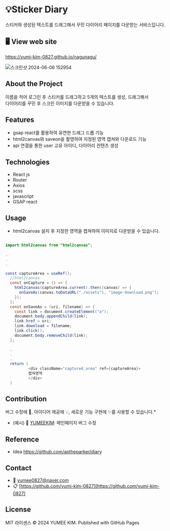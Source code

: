 # 💡Sticker Diary

스티커와 생성된 텍스트를 드래그해서 꾸민 다이어리 페이지를 다운받는 서비스입니다.

## 🖥️ View web site

https://yumi-kim-0827.github.io/nagunagu/

<!--프로젝트 대문 이미지-->

![스크린샷 2024-06-06 152954](https://github.com/yumi-kim-0827/nagunagu/assets/116349476/21f759a4-95dd-426a-81a8-b4a1cd765154)

## About the Project

이름을 적어 로그인 후 스티커를 드래그하고 5개의 텍스트를 생성, 드래그해서  
다이어리를 꾸민 후 스크린 이미지를 다운받을 수 있습니다.

## Features

- gsap react를 활용하여 유연한 드래그 드롭 기능
- html2canvas와 saveon을 활영하여 지정된 영역 캡쳐와 다운로드 기능
- api 연결을 통한 user 고유 아이디, 다이어리 컨텐츠 생성

## Technologies

- React js
- Router
- Axios
- scss
- javascript
- GSAP react

## Usage

- html2canvas 설치 후 지정한 영역을 캡쳐하여 이미지로 다운받을 수 있습니다.

```java

import html2canvas from "html2canvas";

.
.
.

const captureArea = useRef();
  //html2canvas
  const onCapture = () => {
    html2canvas(captureArea.current).then((canvas) => {
      onSaveAs(canvas.toDataURL("./assets"), "image-download.png");
    });
  };
  const onSaveAs = (uri, filename) => {
    const link = document.createElement("a");
    document.body.appendChild(link);
    link.href = uri;
    link.download = filename;
    link.click();
    document.body.removeChild(link);
  };

  .
  .
  .
  return (
          <div className="captured_area" ref={captureArea}>
          캡쳐영역
          </div>
  )

```

## Contribution

버그 수정에 🐞, 아이디어 제공에 💡, 새로운 기능 구현에 ✨를 사용할 수 있습니다.\*

- (예시) 🐞 [YUMEEKIM](https://github.com/yumi-kim-0827): 메인페이지 버그 수정

## Reference

- Idea https://github.com/aptheparker/diary

## Contact

- 📧 yumee0827@naver.com
- 📋 [https://github.com/yumi-kim-0827](https://github.com/yumi-kim-0827)

## License
MIT 라이센스
© 2024 YUMEE KIM. Published with GitHub Pages

<!--Url for Badges-->

[license-shield]: https://img.shields.io/github/license/dev-ujin/readme-template?labelColor=D8D8D8&color=04B4AE
[repository-size-shield]: https://img.shields.io/github/repo-size/dev-ujin/readme-template?labelColor=D8D8D8&color=BE81F7
[issue-closed-shield]: https://img.shields.io/github/issues-closed/dev-ujin/readme-template?labelColor=D8D8D8&color=FE9A2E

<!--Url for Buttons-->

[readme-eng-shield]: https://img.shields.io/badge/-readme%20in%20english-2E2E2E?style=for-the-badge
[view-demo-shield]: https://img.shields.io/badge/-%F0%9F%98%8E%20view%20demo-F3F781?style=for-the-badge
[view-demo-url]: https://dev-ujin.github.io
[report-bug-shield]: https://img.shields.io/badge/-%F0%9F%90%9E%20report%20bug-F5A9A9?style=for-the-badge
[report-bug-url]: https://github.com/dev-ujin/readme-template/issues
[request-feature-shield]: https://img.shields.io/badge/-%E2%9C%A8%20request%20feature-A9D0F5?style=for-the-badge
[request-feature-url]: https://github.com/dev-ujin/readme-template/issues

<!--URLS-->

[license-url]: LICENSE.md
[contribution-url]: CONTRIBUTION.md
[readme-eng-url]: ../README.md
